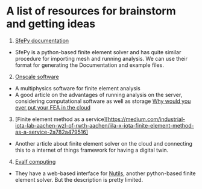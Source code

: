 # A list of resources for brainstorm and getting ideas

1. [SfePy documentation](http://sfepy.org/doc-devel/index.html#documentation)

- SfePy is a python-based finite element solver and has quite similar procedure for importing mesh and running analysis. We can use their format for generating the Documentation and example files.

2. [Onscale software](https://onscale.com/features/)

- A multiphysics software for finite element analysis
- A good article on the advantages of running analysis on the server, 
considering computational software as well as storage [Why would you ever put your FEA in the cloud](http://feaforall.com/why-cloud-fea-and-how/)

3. [Finite element method as a service][https://medium.com/industrial-iota-lab-aachen-wzl-of-rwth-aachen/iila-x-iota-finite-element-method-as-a-service-2a782a479516]

- Another article about finite element solver on the cloud and connecting this to a internet of things framework for having a digital twin.

4. [Evalf computing](https://evalf.com/)

- They have a web-based interface for [Nutils](http://www.nutils.org/en/latest/tutorial/), another python-based finite element solver. But the description is pretty limited.
